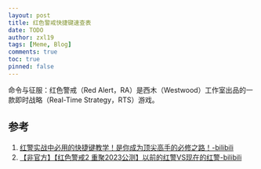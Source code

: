```yaml
---
layout: post
title: 红色警戒快捷键速查表
date: TODO
author: zxl19
tags: [Meme, Blog]
comments: true
toc: true
pinned: false
---
```


命令与征服：红色警戒（Red Alert，RA）是西木（Westwood）工作室出品的一款即时战略（Real-Time Strategy，RTS）游戏。

<!-- more -->

## 参考

1. [红警实战中必用的快捷键教学！是你成为顶尖高手的必修之路！-bilibili](https://www.bilibili.com/video/BV1Ev411V7eh/)
2. [【非官方】【红色警戒2 重聚2023公测】以前的红警VS现在的红警-bilibili](https://www.bilibili.com/video/BV1SG4y1w72g/)
